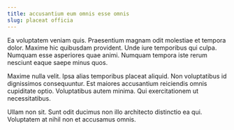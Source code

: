 ```yaml
---
title: accusantium eum omnis esse omnis
slug: placeat officia
---
```


Ea voluptatem veniam quis. Praesentium magnam odit molestiae et tempora dolor. Maxime hic quibusdam provident. Unde iure temporibus qui culpa. Numquam esse asperiores quae animi. Numquam tempora iste rerum nesciunt eaque saepe minus quos.

Maxime nulla velit. Ipsa alias temporibus placeat aliquid. Non voluptatibus id dignissimos consequuntur. Est maiores accusantium reiciendis omnis cupiditate optio. Voluptatibus autem minima. Qui exercitationem ut necessitatibus.

Ullam non sit. Sunt odit ducimus non illo architecto distinctio ea qui. Voluptatem at nihil non et accusamus omnis.
